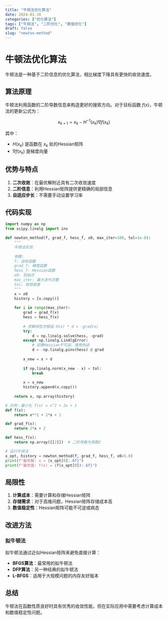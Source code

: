 ```yaml
---
title: "牛顿法优化算法"
date: 2024-01-16
categories: ["优化算法"]
tags: ["牛顿法", "二阶优化", "数值优化"]
draft: false
slug: "newton-method"
---
```


# 牛顿法优化算法

牛顿法是一种基于二阶信息的优化算法，相比梯度下降具有更快的收敛速度。

## 算法原理

牛顿法利用函数的二阶导数信息来构造更好的搜索方向。对于目标函数 $f(x)$，牛顿法的更新公式为：

$$x_{k+1} = x_k - H^{-1}(x_k) \nabla f(x_k)$$

其中：
- $H(x_k)$ 是函数在 $x_k$ 处的Hessian矩阵
- $\nabla f(x_k)$ 是梯度向量

## 优势与特点

1. **二次收敛**：在最优解附近具有二次收敛速度
2. **二阶信息**：利用Hessian矩阵提供更精确的局部信息
3. **自适应步长**：不需要手动设置学习率

## 代码实现

```python
import numpy as np
from scipy.linalg import inv

def newton_method(f, grad_f, hess_f, x0, max_iter=100, tol=1e-6):
    """
    牛顿法实现
    
    参数:
    f: 目标函数
    grad_f: 梯度函数
    hess_f: Hessian函数
    x0: 初始点
    max_iter: 最大迭代次数
    tol: 收敛容差
    """
    x = x0
    history = [x.copy()]
    
    for i in range(max_iter):
        grad = grad_f(x)
        hess = hess_f(x)
        
        # 求解线性方程组 H(x) * d = -grad(x)
        try:
            d = np.linalg.solve(hess, -grad)
        except np.linalg.LinAlgError:
            # 如果Hessian不可逆，使用伪逆
            d = -np.linalg.pinv(hess) @ grad
        
        x_new = x + d
        
        if np.linalg.norm(x_new - x) < tol:
            break
            
        x = x_new
        history.append(x.copy())
    
    return x, np.array(history)

# 示例：最小化 f(x) = x^2 + 2x + 1
def f(x):
    return x**2 + 2*x + 1

def grad_f(x):
    return 2*x + 2

def hess_f(x):
    return np.array([[2]])  # 二阶导数为常数2

# 运行牛顿法
x_opt, history = newton_method(f, grad_f, hess_f, x0=5.0)
print(f"最优解: x = {x_opt[0]:.6f}")
print(f"最优值: f(x) = {f(x_opt[0]):.6f}")
```

## 局限性

1. **计算成本**：需要计算和存储Hessian矩阵
2. **存储需求**：对于高维问题，Hessian矩阵存储成本高
3. **数值稳定性**：Hessian矩阵可能不可逆或病态

## 改进方法

### 拟牛顿法

拟牛顿法通过近似Hessian矩阵来避免直接计算：

- **BFGS算法**：最常用的拟牛顿法
- **DFP算法**：另一种经典的拟牛顿法
- **L-BFGS**：适用于大规模问题的内存友好版本

## 总结

牛顿法在函数性质良好时具有优秀的收敛性能，但在实际应用中需要考虑计算成本和数值稳定性问题。 